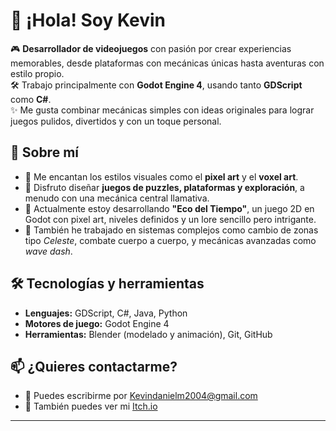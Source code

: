 # 👋 ¡Hola! Soy Kevin

🎮 **Desarrollador de videojuegos** con pasión por crear experiencias memorables, desde plataformas con mecánicas únicas hasta aventuras con estilo propio.  
🛠️ Trabajo principalmente con **Godot Engine 4**, usando tanto **GDScript** como **C#**.  
✨ Me gusta combinar mecánicas simples con ideas originales para lograr juegos pulidos, divertidos y con un toque personal.

## 🧠 Sobre mí

- 🎨 Me encantan los estilos visuales como el **pixel art** y el **voxel art**.
- 🧩 Disfruto diseñar **juegos de puzzles, plataformas y exploración**, a menudo con una mecánica central llamativa.
- 🌱 Actualmente estoy desarrollando **"Eco del Tiempo"**, un juego 2D en Godot con pixel art, niveles definidos y un lore sencillo pero intrigante.
- 🚀 También he trabajado en sistemas complejos como cambio de zonas tipo *Celeste*, combate cuerpo a cuerpo, y mecánicas avanzadas como *wave dash*.

## 🛠️ Tecnologías y herramientas

- **Lenguajes:** GDScript, C#, Java, Python
- **Motores de juego:** Godot Engine 4
- **Herramientas:** Blender (modelado y animación), Git, GitHub

## 📫 ¿Quieres contactarme?

- 💌 Puedes escribirme por [Kevindanielm2004@gmail.com](mailto:Kevindanielm2004@gmail.com)
- 💼 También puedes ver mi [Itch.io](https://just-kvin.itch.io) 

---
